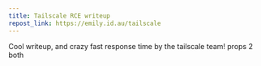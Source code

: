 ```yaml
---
title: Tailscale RCE writeup
repost_link: https://emily.id.au/tailscale
---
```


Cool writeup, and crazy fast response time by the tailscale team! props 2 both
